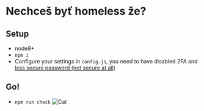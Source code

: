 # Nechceš byť homeless že?

## Setup
- node8+
- `npm i`
- Configure your settings in `config.js`, you need to have disabled 2FA and [less secure password (not secure at all)](https://myaccount.google.com/lesssecureapps?pli=1)



## Go!
- `npm run check`
![Cat](https://media.giphy.com/media/vFKqnCdLPNOKc/giphy.gif)

